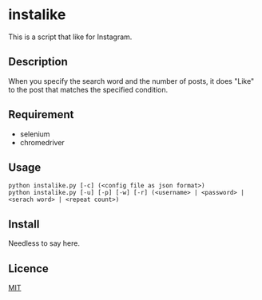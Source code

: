 instalike
====

This is a script that like for Instagram.

## Description
When you specify the search word and the number of posts, it does "Like" to the post that matches the specified condition.

## Requirement
- selenium
- chromedriver

## Usage

```
python instalike.py [-c] (<config file as json format>)
python instalike.py [-u] [-p] [-w] [-r] (<username> | <password> | <serach word> | <repeat count>)
```

## Install
Needless to say here.

## Licence

[MIT](https://opensource.org/licenses/mit-license.php)

